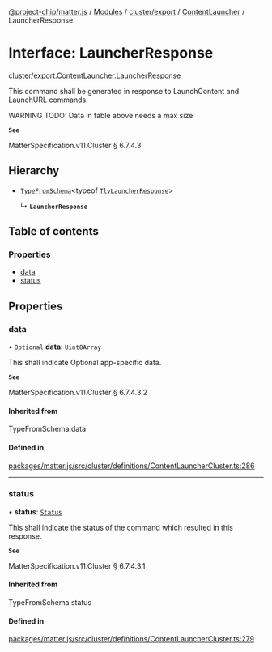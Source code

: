 [@project-chip/matter.js](../README.md) / [Modules](../modules.md) / [cluster/export](../modules/cluster_export.md) / [ContentLauncher](../modules/cluster_export.ContentLauncher.md) / LauncherResponse

# Interface: LauncherResponse

[cluster/export](../modules/cluster_export.md).[ContentLauncher](../modules/cluster_export.ContentLauncher.md).LauncherResponse

This command shall be generated in response to LaunchContent and LaunchURL commands.

WARNING TODO: Data in table above needs a max size

**`See`**

MatterSpecification.v11.Cluster § 6.7.4.3

## Hierarchy

- [`TypeFromSchema`](../modules/tlv_export.md#typefromschema)\<typeof [`TlvLauncherResponse`](../modules/cluster_export.ContentLauncher.md#tlvlauncherresponse)\>

  ↳ **`LauncherResponse`**

## Table of contents

### Properties

- [data](cluster_export.ContentLauncher.LauncherResponse.md#data)
- [status](cluster_export.ContentLauncher.LauncherResponse.md#status)

## Properties

### data

• `Optional` **data**: `Uint8Array`

This shall indicate Optional app-specific data.

**`See`**

MatterSpecification.v11.Cluster § 6.7.4.3.2

#### Inherited from

TypeFromSchema.data

#### Defined in

[packages/matter.js/src/cluster/definitions/ContentLauncherCluster.ts:286](https://github.com/project-chip/matter.js/blob/6d3b6a5d957d88a9231d6ecab4bb41f8133112be/packages/matter.js/src/cluster/definitions/ContentLauncherCluster.ts#L286)

___

### status

• **status**: [`Status`](../enums/cluster_export.ContentLauncher.Status.md)

This shall indicate the status of the command which resulted in this response.

**`See`**

MatterSpecification.v11.Cluster § 6.7.4.3.1

#### Inherited from

TypeFromSchema.status

#### Defined in

[packages/matter.js/src/cluster/definitions/ContentLauncherCluster.ts:279](https://github.com/project-chip/matter.js/blob/6d3b6a5d957d88a9231d6ecab4bb41f8133112be/packages/matter.js/src/cluster/definitions/ContentLauncherCluster.ts#L279)
